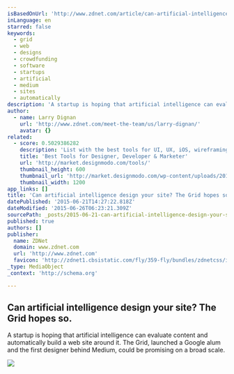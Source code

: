 ```yaml
---
isBasedOnUrl: 'http://www.zdnet.com/article/can-artificial-intelligence-design-your-site-the-grid-hopes-so/'
inLanguage: en
starred: false
keywords:
  - grid
  - web
  - designs
  - crowdfunding
  - software
  - startups
  - artificial
  - medium
  - sites
  - automatically
description: 'A startup is hoping that artificial intelligence can evaluate content and automatically build a web site around it. The Grid, launched a Google alum and the first designer behind Medium, could be promising on a broad scale.'
author:
  - name: Larry Dignan
    url: 'http://www.zdnet.com/meet-the-team/us/larry-dignan/'
    avatar: {}
related:
  - score: 0.5029386282
    description: 'List with the best tools for UI, UX, iOS, wireframing, prototyping, productivity, marketing and more. Only top proven time applications that we use everyday.'
    title: 'Best Tools for Designer, Developer & Marketer'
    url: 'http://market.designmodo.com/tools/'
    thumbnail_height: 600
    thumbnail_url: 'http://market.designmodo.com/wp-content/uploads/2015/06/facebook-image.jpg'
    thumbnail_width: 1200
app_links: []
title: 'Can artificial intelligence design your site? The Grid hopes so | ZDNet'
datePublished: '2015-06-21T14:27:22.818Z'
dateModified: '2015-06-26T06:23:21.309Z'
sourcePath: _posts/2015-06-21-can-artificial-intelligence-design-your-site-the-grid-hopes.md
published: true
authors: []
publisher:
  name: ZDNet
  domain: www.zdnet.com
  url: 'http://www.zdnet.com'
  favicon: 'http://zdnet1.cbsistatic.com/fly/359-fly/bundles/zdnetcss/images/logos/logo-192x192.png'
_type: MediaObject
_context: 'http://schema.org'

---
```

<article style=""><h1>Can artificial intelligence design your site? The Grid hopes so.</h1><p>A startup is hoping that artificial intelligence can evaluate content and automatically build a web site around it. The Grid, launched a Google alum and the first designer behind Medium, could be promising on a broad scale.</p><img src="http://zdnet4.cbsistatic.com/hub/i/r/2014/10/20/e524de59-5828-11e4-b6a0-d4ae52e95e57/thumbnail/770x578/4cad85998906a7c628392cf5cd44f654/can-artificial-intelligence-design-your-site-the-grid-hopes-so.png" /></article>